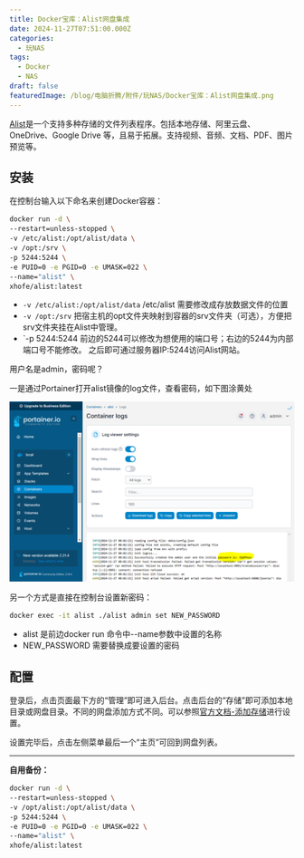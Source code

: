 ```yaml
---
title: Docker宝库：Alist网盘集成
date: 2024-11-27T07:51:00.000Z
categories:
  - 玩NAS
tags:
  - Docker
  - NAS
draft: false
featuredImage: /blog/电脑折腾/附件/玩NAS/Docker宝库：Alist网盘集成.png
---
```

[Alist](https://alist.nn.ci/zh/)是一个支持多种存储的文件列表程序。包括本地存储、阿里云盘、OneDrive、Google Drive 等，且易于拓展。支持视频、音频、文档、PDF、图片预览等。

## 安装

在控制台输入以下命名来创建Docker容器：
```bash
docker run -d \
--restart=unless-stopped \
-v /etc/alist:/opt/alist/data \
-v /opt:/srv \
-p 5244:5244 \
-e PUID=0 -e PGID=0 -e UMASK=022 \
--name="alist" \
xhofe/alist:latest
```
+ `-v /etc/alist:/opt/alist/data`  /etc/alist 需要修改成存放数据文件的位置
+  `-v /opt:/srv` 把宿主机的opt文件夹映射到容器的srv文件夹（可选），方便把srv文件夹挂在Alist中管理。
+ `-p 5244:5244 前边的5244可以修改为想使用的端口号；右边的5244为内部端口号不能修改。
之后即可通过服务器IP:5244访问Alist网站。

用户名是admin，密码呢？

一是通过Portainer打开alist镜像的log文件，查看密码，如下图涂黄处

![Docker宝库：Alist网盘集成.png](/blog/电脑折腾/附件/玩NAS/Docker宝库：Alist网盘集成.png)

另一个方式是直接在控制台设置新密码：
```bash
docker exec -it alist ./alist admin set NEW_PASSWORD
```
+ alist 是前边docker run 命令中--name参数中设置的名称
+ NEW_PASSWORD 需要替换成要设置的密码

## 配置

登录后，点击页面最下方的“管理”即可进入后台。点击后台的“存储”即可添加本地目录或网盘目录。不同的网盘添加方式不同。可以参照[官方文档-添加存储](https://alist.nn.ci/zh/guide/drivers/common.html)进行设置。

设置完毕后，点击左侧菜单最后一个“主页”可回到网盘列表。


---


**自用备份：**
```bash
docker run -d \
--restart=unless-stopped \
-v /opt/alist:/opt/alist/data \
-p 5244:5244 \
-e PUID=0 -e PGID=0 -e UMASK=022 \
--name="alist" \
xhofe/alist:latest
```
